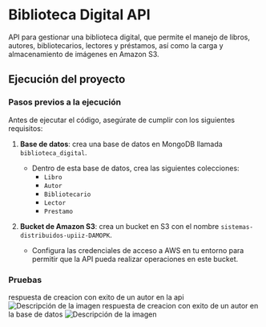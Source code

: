 # Biblioteca Digital API

API para gestionar una biblioteca digital, que permite el manejo de libros, autores, bibliotecarios, lectores y préstamos, así como la carga y almacenamiento de imágenes en Amazon S3.

## Ejecución del proyecto

### Pasos previos a la ejecución

Antes de ejecutar el código, asegúrate de cumplir con los siguientes requisitos:

1. **Base de datos**: crea una base de datos en MongoDB llamada `biblioteca_digital`.
   - Dentro de esta base de datos, crea las siguientes colecciones:
     - `Libro`
     - `Autor`
     - `Bibliotecario`
     - `Lector`
     - `Prestamo`

2. **Bucket de Amazon S3**: crea un bucket en S3 con el nombre `sistemas-distribuidos-upiiz-DAMOPK`.
   - Configura las credenciales de acceso a AWS en tu entorno para permitir que la API pueda realizar operaciones en este bucket.

### Pruebas
respuesta de creacion con exito de un autor en la api
![Descripción de la imagen](images/crearautor.png)
respuesta de creacion con exito de un autor en la base de datos
![Descripción de la imagen](images/crearautordb.png)
